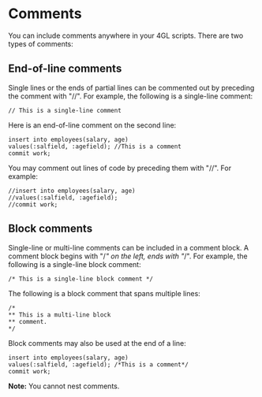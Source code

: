 # Comments

You can include comments anywhere in your 4GL scripts. There are two types of comments:

## End-of-line comments

Single lines or the ends of partial lines can be commented out by preceding the comment with "//". For example, the following is a single-line comment:

```
// This is a single-line comment
```

Here is an end-of-line comment on the second line:

```
insert into employees(salary, age)
values(:salfield, :agefield); //This is a comment
commit work;
```

You may comment out lines of code by preceding them with "//". For example:

```
//insert into employees(salary, age)
//values(:salfield, :agefield);
//commit work;
```

## Block comments

Single-line or multi-line comments can be included in a comment block. A comment block begins with "/*" on the left, ends with "*/". For example, the following is a single-line block comment:

```
/* This is a single-line block comment */
```

The following is a block comment that spans multiple lines:

```
/*
** This is a multi-line block
** comment.
*/
```

Block comments may also be used at the end of a line:

```
insert into employees(salary, age)
values(:salfield, :agefield); /*This is a comment*/
commit work;
```

**Note:** You cannot nest comments.
